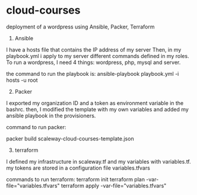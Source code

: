 # cloud-courses
deployment of a wordpress using Ansible, Packer, Terraform

1) Ansible

I have a hosts file that contains the IP address of my server
Then, in my playbook.yml i apply to my server different commands defined in my roles.
To run a wordpress, I need 4 things: wordpress, php, mysql and server.

the command to run the playbook is: 
ansible-playbook playbook.yml -i hosts -u root 

2) Packer

I exported my organization ID and a token as environment variable in the bashrc.
then, I modified the template with my own variables and added my ansible playbook in the provisioners.

command to run packer:

packer build scaleway-cloud-courses-template.json

3) terraform

I defined my infrastructure in scaleway.tf and my variables with variables.tf.
my tokens are stored in a configuration file variables.tfvars

commands to  run terraform:
terraform init
terraform plan -var-file="variables.tfvars"
terraform apply -var-file="variables.tfvars"


